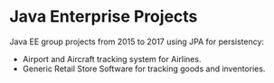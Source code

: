 # Java Enterprise Projects
Java EE group projects from 2015 to 2017 using JPA for persistency:<br>
* Airport and Aircraft tracking system for Airlines.<br>
* Generic Retail Store Software for tracking goods and inventories.
